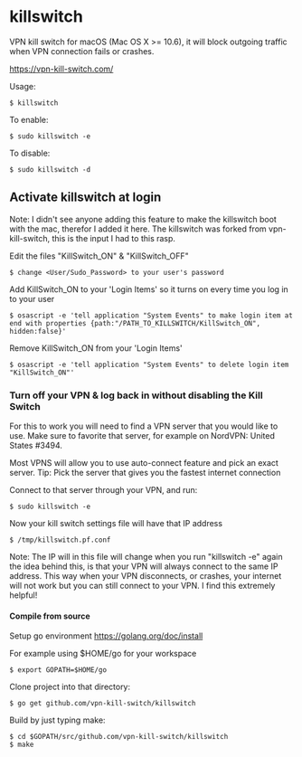 # killswitch

VPN kill switch for macOS (Mac OS X >= 10.6), it will block outgoing traffic
when VPN connection fails or crashes.

https://vpn-kill-switch.com/

Usage:

    $ killswitch

To enable:

    $ sudo killswitch -e

To  disable:

    $ sudo killswitch -d


## Activate killswitch at login
Note: I didn't see anyone adding this feature to make the killswitch boot with the mac, therefor I added it here. 
The killswitch was forked from vpn-kill-switch, this is the input I had to this rasp.  


Edit the files "KillSwitch_ON" & "KillSwitch_OFF"

    $ change <User/Sudo_Password> to your user's password

Add KillSwitch_ON to your 'Login Items' so it turns on every time you log in to your user

    $ osascript -e 'tell application "System Events" to make login item at end with properties {path:"/PATH_TO_KILLSWITCH/KillSwitch_ON", hidden:false}'

Remove KillSwitch_ON from your 'Login Items'

    $ osascript -e 'tell application "System Events" to delete login item "KillSwitch_ON"'
    
### Turn off your VPN & log back in without disabling the Kill Switch

For this to work you will need to find a VPN server that you would like to use.
Make sure to favorite that server, for example on NordVPN: United States #3494.

Most VPNS will allow you to use auto-connect feature and pick an exact server.
Tip: Pick the server that gives you the fastest internet connection

Connect to that server through your VPN, and run:

    $ sudo killswitch -e
   
Now your kill switch settings file will have that IP address
   
    $ /tmp/killswitch.pf.conf 
    
Note: The IP will in this file will change when you run "killswitch -e" again
the idea behind this, is that your VPN will always connect to the same IP address.
This way when your VPN disconnects, or crashes, your internet will not work but you can
still connect to your VPN. I find this extremely helpful! 
    
#### Compile from source

Setup go environment https://golang.org/doc/install

For example using $HOME/go for your workspace

    $ export GOPATH=$HOME/go

Clone project into that directory:

    $ go get github.com/vpn-kill-switch/killswitch

Build by just typing make:

    $ cd $GOPATH/src/github.com/vpn-kill-switch/killswitch
    $ make

